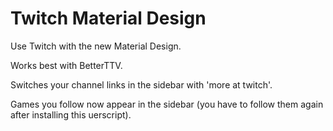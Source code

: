 # Twitch Material Design
Use Twitch with the new Material Design.

Works best with BetterTTV.

Switches your channel links in the sidebar with 'more at twitch'.

Games you follow now appear in the sidebar (you have to follow them again after installing this uerscript).
